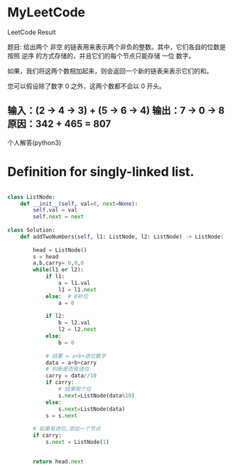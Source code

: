 # MyLeetCode
LeetCode Result




题目:
给出两个 非空 的链表用来表示两个非负的整数。其中，它们各自的位数是按照 逆序 的方式存储的，并且它们的每个节点只能存储 一位 数字。

如果，我们将这两个数相加起来，则会返回一个新的链表来表示它们的和。

您可以假设除了数字 0 之外，这两个数都不会以 0 开头。

输入：(2 -> 4 -> 3) + (5 -> 6 -> 4)
输出：7 -> 0 -> 8
原因：342 + 465 = 807 
--------------------------
个人解答(python3)

# Definition for singly-linked list.
```python

class ListNode:
    def __init__(self, val=0, next=None):
        self.val = val
        self.next = next
    
class Solution:
    def addTwoNumbers(self, l1: ListNode, l2: ListNode) -> ListNode:
 
        head = ListNode()
        s = head
        a,b,carry= 0,0,0
        while(l1 or l2):
            if l1:
                a = l1.val
                l1 = l1.next
            else:  # 0补位
                a = 0
            
            if l2:
                b = l2.val
                l2 = l2.next
            else:
                b = 0
            
            # 结果 = a+b+进位数字
            data = a+b+carry
            # 判断是否有进位
            carry = data//10
            if carry:
                # 结果取个位
                s.next=ListNode(data%10)
            else:
                s.next=ListNode(data)
            s = s.next
        
        # 如果有进位,添加一个节点
        if carry:
            s.next = ListNode(1)

        
        return head.next
     
```
